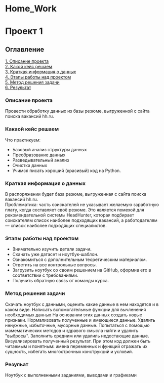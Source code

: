 # Home_Work

# Проект 1

## Оглавление  
[1. Описание проекта](#описание-проекта)  
[2. Какой кейс решаем](#какаой-кейс-решаем)  
[3. Краткая информация о данных](#краткая-информация-о-данных)  
[4. Этапы работы над проектом](#этапы-работы-над-проектом)  
[5. Метод решения задачи](#метод-решения-задачи)  
[6. Результат](#резульат)     

### Описание проекта  
Провести обработку данных из базы резюме, выгруженной с сайта поиска вакансий hh.ru.

### Какаой кейс решаем  
Что практикуем:  
* Базовый анализ структуры данных  
* Преобразование данных  
* Разведывательный анализ  
* Очистка данных  
* Учимся писать хороший (красивый) код на Python.  

### Краткая информация о данных  
В распоряжении будет база резюме, выгруженная с сайта поиска вакансий hh.ru.    
Проблематика: часть соискателей не указывает желаемую заработную плату, когда составляет своё резюме. Это является помехой для рекомендательной системы HeadHunter, которая подбирает соискателям список наиболее подходящих вакансий, а работодателям — список наиболее подходящих специалистов.    

### Этапы работы над проектом   
* Внимательно изучить детали задачи.  
* Скачать уже датасет и ноутбук-шаблон.  
* Ознакомиться с дополнительным теоретическим материалом.  
* Ответить на все контрольные вопросы.  
* Загрузить ноутбук со своим решением на GitHub, оформив его в соответствии с требованиями.  
* Получить обратную связь от команды курса.  

### Метод решения задачи  
Скачать ноутбук с данными, оценить какие данные в нем находятся и в каком виде. Написать вспомогательные функции для вычленения необходимых данных На основании этих данных создать новые признаки. Нормализовать полученные и имеющиеся данные. Удалить ненужные, избыточные, мусорные данные. Попытаться с помощью мамематических методов и здравого смысла найти и удалить "выбросы". Заполнить средним или удалиль недостающие данные. Визуализировать полученный результат. При этом код должен быть читаемым и понятным: имена переменных и функций отражать их сущность, избегать многострочных конструкций и условий.

### Резульат  
Ноутбук с выполненными заданиями, выводами и графиками 
